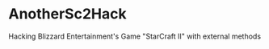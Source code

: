 AnotherSc2Hack
==============

Hacking Blizzard Entertainment's Game "StarCraft II" with external methods

